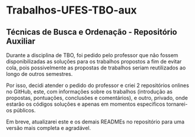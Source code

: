 # Trabalhos-UFES-TBO-aux
## Técnicas de Busca e Ordenação - Repositório Auxiliar

Durante a disciplina de TBO, foi pedido pelo professor que não fossem disponibilizadas as soluções para os trabalhos propostos a fim de evitar cola, pois possivelmente as propostas de trabalhos seriam reutilizados ao longo de outros semestres.

Por isso, decidi atender o pedido do professor e criei 2 repositórios onlines no GitHub, este, com informações sobre os trabalhos (introdução as propostas, pontuações, conclusões e comentários), e outro, privado, onde estarão os códigos soluções e apenas em momentos especificos tornarei-os públicos.

Em breve, atualizarei este e os demais READMEs no repositório para uma versão mais completa e agradável.